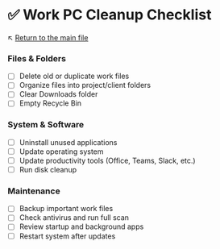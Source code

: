 # ✅ Work PC Cleanup Checklist

↖️ [Return to the main file](../README.md)

### Files & Folders
- [ ] Delete old or duplicate work files
- [ ] Organize files into project/client folders
- [ ] Clear Downloads folder
- [ ] Empty Recycle Bin

### System & Software
- [ ] Uninstall unused applications
- [ ] Update operating system
- [ ] Update productivity tools (Office, Teams, Slack, etc.)
- [ ] Run disk cleanup

### Maintenance
- [ ] Backup important work files
- [ ] Check antivirus and run full scan
- [ ] Review startup and background apps
- [ ] Restart system after updates
